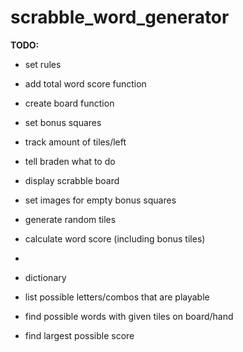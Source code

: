 # scrabble_word_generator
**TODO:**
- set rules 
- add total word score function
- create board function
- set bonus squares
- track amount of tiles/left
- tell braden what to do
- display scrabble board
- set images for empty bonus squares
- generate random tiles 
- calculate word score (including bonus tiles)


- 
- dictionary 
- list possible letters/combos that are playable
- find possible words with given tiles on board/hand
- find largest possible score
